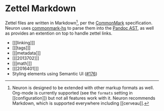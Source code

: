 # Zettel Markdown

Zettel files are written in Markdown[^other], per the [CommonMark](https://commonmark.org/) specification. Neuron uses [commonmark-hs](https://github.com/jgm/commonmark-hs) to parse them into the [Pandoc AST](https://pandoc.org/using-the-pandoc-api.html), as well as provides an extention on top to handle zettel links.

* [[[linking]]]
* [[[tags]]]
* [[[metadata]]]
* [[[2013702]]]
* [[[math]]]
* [[[2016401]]]
* Styling elements using Semantic UI ([\#176](https://github.com/srid/neuron/issues/176))

[^other]: Neuron is designed to be extended with other markup formats as well. Org-mode is currently supported (see the `formats` setting in [[configuration]]) but not all features work with it. Neuron recommends Markdown, which is supported everywhere including [[cerveau]].  
